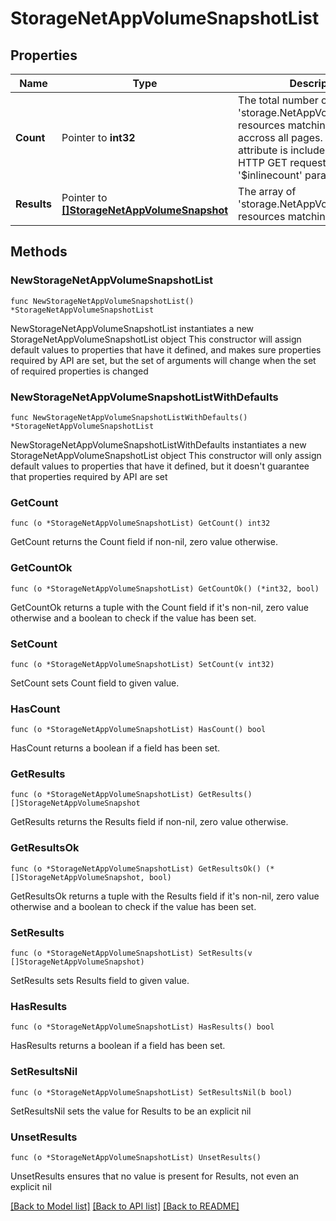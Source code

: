 # StorageNetAppVolumeSnapshotList

## Properties

Name | Type | Description | Notes
------------ | ------------- | ------------- | -------------
**Count** | Pointer to **int32** | The total number of &#39;storage.NetAppVolumeSnapshot&#39; resources matching the request, accross all pages. The &#39;Count&#39; attribute is included when the HTTP GET request includes the &#39;$inlinecount&#39; parameter. | [optional] 
**Results** | Pointer to [**[]StorageNetAppVolumeSnapshot**](storage.NetAppVolumeSnapshot.md) | The array of &#39;storage.NetAppVolumeSnapshot&#39; resources matching the request. | [optional] 

## Methods

### NewStorageNetAppVolumeSnapshotList

`func NewStorageNetAppVolumeSnapshotList() *StorageNetAppVolumeSnapshotList`

NewStorageNetAppVolumeSnapshotList instantiates a new StorageNetAppVolumeSnapshotList object
This constructor will assign default values to properties that have it defined,
and makes sure properties required by API are set, but the set of arguments
will change when the set of required properties is changed

### NewStorageNetAppVolumeSnapshotListWithDefaults

`func NewStorageNetAppVolumeSnapshotListWithDefaults() *StorageNetAppVolumeSnapshotList`

NewStorageNetAppVolumeSnapshotListWithDefaults instantiates a new StorageNetAppVolumeSnapshotList object
This constructor will only assign default values to properties that have it defined,
but it doesn't guarantee that properties required by API are set

### GetCount

`func (o *StorageNetAppVolumeSnapshotList) GetCount() int32`

GetCount returns the Count field if non-nil, zero value otherwise.

### GetCountOk

`func (o *StorageNetAppVolumeSnapshotList) GetCountOk() (*int32, bool)`

GetCountOk returns a tuple with the Count field if it's non-nil, zero value otherwise
and a boolean to check if the value has been set.

### SetCount

`func (o *StorageNetAppVolumeSnapshotList) SetCount(v int32)`

SetCount sets Count field to given value.

### HasCount

`func (o *StorageNetAppVolumeSnapshotList) HasCount() bool`

HasCount returns a boolean if a field has been set.

### GetResults

`func (o *StorageNetAppVolumeSnapshotList) GetResults() []StorageNetAppVolumeSnapshot`

GetResults returns the Results field if non-nil, zero value otherwise.

### GetResultsOk

`func (o *StorageNetAppVolumeSnapshotList) GetResultsOk() (*[]StorageNetAppVolumeSnapshot, bool)`

GetResultsOk returns a tuple with the Results field if it's non-nil, zero value otherwise
and a boolean to check if the value has been set.

### SetResults

`func (o *StorageNetAppVolumeSnapshotList) SetResults(v []StorageNetAppVolumeSnapshot)`

SetResults sets Results field to given value.

### HasResults

`func (o *StorageNetAppVolumeSnapshotList) HasResults() bool`

HasResults returns a boolean if a field has been set.

### SetResultsNil

`func (o *StorageNetAppVolumeSnapshotList) SetResultsNil(b bool)`

 SetResultsNil sets the value for Results to be an explicit nil

### UnsetResults
`func (o *StorageNetAppVolumeSnapshotList) UnsetResults()`

UnsetResults ensures that no value is present for Results, not even an explicit nil

[[Back to Model list]](../README.md#documentation-for-models) [[Back to API list]](../README.md#documentation-for-api-endpoints) [[Back to README]](../README.md)



